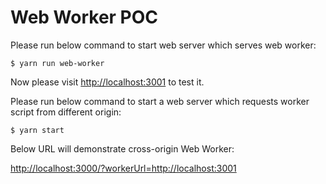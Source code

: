 # Web Worker POC

Please run below command to start web server which serves web worker:
```
$ yarn run web-worker
```
Now please visit [http://localhost:3001](http://localhost:3001) to test it.

Please run below command to start a web server which requests worker script from different origin:
```
$ yarn start
```

Below URL will demonstrate cross-origin Web Worker:

[http://localhost:3000/?workerUrl=http://localhost:3001](http://localhost:3000/?workerUrl=http://localhost:3001)
